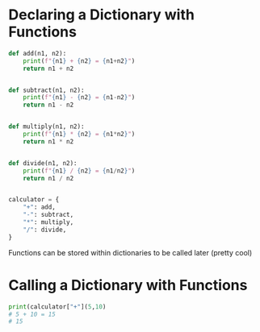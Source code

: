 # Declaring a Dictionary with Functions

```python
def add(n1, n2):
    print(f"{n1} + {n2} = {n1+n2}")
    return n1 + n2


def subtract(n1, n2):
    print(f"{n1} - {n2} = {n1-n2}")
    return n1 - n2


def multiply(n1, n2):
    print(f"{n1} * {n2} = {n1*n2}")
    return n1 * n2


def divide(n1, n2):
    print(f"{n1} / {n2} = {n1/n2}")
    return n1 / n2


calculator = {
    "+": add,
    "-": subtract,
    "*": multiply,
    "/": divide,
}
```

Functions can be stored within dictionaries to be called later (pretty cool)
# Calling a Dictionary with Functions

```python
print(calculator["+"](5,10) 
# 5 + 10 = 15
# 15
```